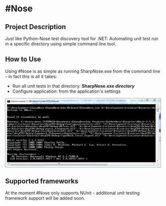 # #Nose

## Project Description
Just like Python-Nose test discovery tool for .NET:
Automating unit test run in a specific directory using simple command line tool.

## How to Use
Using #Nose is as simple as running SharpNose.exe from the command line - in fact this is all it takes:
* Run all unit tests in that directory: **SharpNose.exe _directory_**
* Configure application: from the application's settings

![Running SharpNose](docs/Home_sharpnose.PNG)

## Supported frameworks
At the moment #Nose only supports NUnit - additional unit testing framework support will be added soon.
